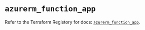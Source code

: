 # `azurerm_function_app`

Refer to the Terraform Registory for docs: [`azurerm_function_app`](https://www.terraform.io/docs/providers/azurerm/r/function_app).
